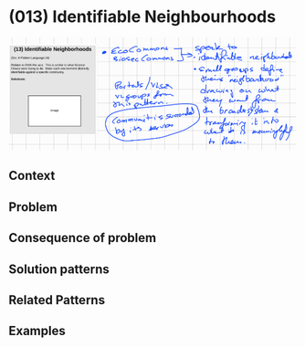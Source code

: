 # (013) Identifiable Neighbourhoods

![](images/image001.png)

## Context


## Problem


## Consequence of problem


## Solution patterns


## Related Patterns


## Examples


<links to examples>